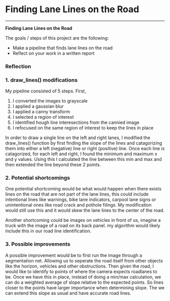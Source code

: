 # **Finding Lane Lines on the Road**

---

**Finding Lane Lines on the Road**

The goals / steps of this project are the following:
* Make a pipeline that finds lane lines on the road
* Reflect on your work in a written report


### Reflection

### 1. draw_lines() modifications

My pipeline consisted of 5 steps. First,
1. I converted the images to grayscale
1. I applied a gaussian blur
1. I applied a canny transform
1. I selected a region of interest
1. I identified hough line interesections from the cannied image
1. I refocused on the same region of interest to keep the lines in place



In order to draw a single line on the left and right lanes, I modified the draw_lines() function by first finding the slope of the lines and catagorizing them into either a left (negative) line or right (positive) line. Once each line is catagorized, for each left and right, I found the minimum and maximum x and y values. Using this I calculated the line between this min and max and then extended the line beyond these 2 points.


### 2. Potential shortcomings


One potential shortcoming would be what would happen when there exists lines on the road that are not part of the lane lines, this could include intentional lines like warnings, bike lane indicators, carpool lane signs or unintentional ones like road crack and pothole filings. My modification would still use this and it would skew the lane lines to the center of the road.

Another shortcoming could be images on vehicles in front of us, imagine a truck with the image of a road on its back panel. my algorithm would likely include this in our road line identification.


### 3. Possible improvements

A possible improvement would be to first run the image through a segmentation net. Allowing us to seperate the road itself from other objects like the horizon, vehicles and other obstructions. Then given the road, I would like to identify to points of where the camera expects roadlanes to be. Once we have this in place, instead of doing a min/max calculation, we can do a weighted average of slope relative to the expected points. So lines closer to the points have larger importance when determining slope. The we can extend this slope as usual and have accurate road lines.
